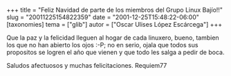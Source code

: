 +++
title = "Feliz Navidad de parte de los miembros del Grupo Linux Bajío!!"
slug = "20011225154822359"
date = "2001-12-25T15:48:22-06:00"
[taxonomies]
tema = ["glib"]
autor = ["Oscar Ulises López Escárcega"]
+++

Que la paz y la felicidad lleguen al hogar de cada linuxero, bueno,
tambien los que no han abierto los ojos :-P; no en serio, ojala que
todos sus propositos se logren el año que vienen y que todo les salga a
pedir de boca.

Saludos afectuosos y muchas felicitaciones.
Requiem77

